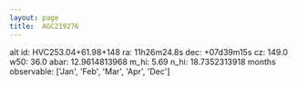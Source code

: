 ```yaml
---
layout: page
title:  AGC219276
--- 
```

alt id: HVC253.04+61.98+148
ra: 11h26m24.8s
dec: +07d39m15s
cz: 149.0
w50: 36.0
abar: 12.9614813968
m_hi: 5.69
n_hi: 18.7352313918
months observable: ['Jan', 'Feb', 'Mar', 'Apr', 'Dec']
